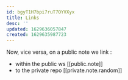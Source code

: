 ```yaml
---
id: bgyT1H7bpi7ruT7OYVXyx
title: Links
desc: ''
updated: 1629636057847
created: 1629635987723
---
```


Now, vice versa, on a public note we link : 

- within the public ws [[public.note]]
- to the private repo [[private.note.random]]
